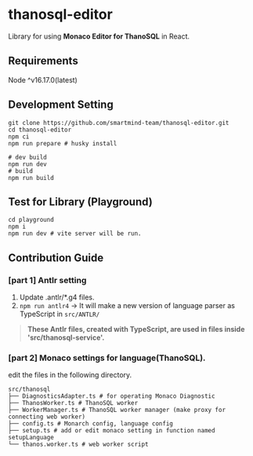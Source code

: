 # thanosql-editor
Library for using **Monaco Editor for ThanoSQL** in React.

## Requirements
Node ^v16.17.0(latest)

## Development Setting

```shell
git clone https://github.com/smartmind-team/thanosql-editor.git
cd thanosql-editor
npm ci
npm run prepare # husky install

# dev build
npm run dev
# build
npm run build
```

## Test for Library (Playground)
```shell
cd playground
npm i
npm run dev # vite server will be run.
```

## Contribution Guide
### [part 1] Antlr setting
1. Update .antlr/*.g4 files.
2. `npm run antlr4` -> It will make a new version of language parser as TypeScript in `src/ANTLR/`
> **These Antlr files, created with TypeScript, are used in files inside 'src/thanosql-service'.**

### [part 2] Monaco settings for language(ThanoSQL).
edit the files in the following directory.
```
src/thanosql
├── DiagnosticsAdapter.ts # for operating Monaco Diagnostic
├── ThanosWorker.ts # ThanoSQL worker
├── WorkerManager.ts # ThanoSQL worker manager (make proxy for connecting web worker)
├── config.ts # Monarch config, language config
├── setup.ts # add or edit monaco setting in function named setupLanguage
└── thanos.worker.ts # web worker script
```
